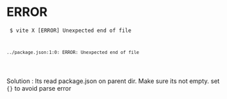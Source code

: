 # ERROR

<code><pre>
$ vite
X [ERROR] Unexpected end of file

    ../package.json:1:0: ERROR: Unexpected end of file
</pre></code>
Solution : Its read package.json on parent dir. Make sure its not empty. set `{}` to avoid parse error  

